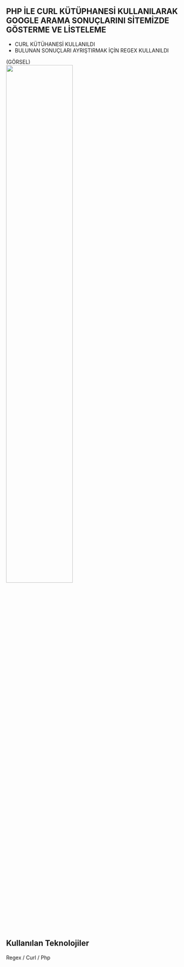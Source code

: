 ## PHP İLE CURL KÜTÜPHANESİ KULLANILARAK GOOGLE ARAMA SONUÇLARINI SİTEMİZDE GÖSTERME VE LİSTELEME

- CURL KÜTÜHANESİ KULLANILDI
- BULUNAN SONUÇLARI AYRIŞTIRMAK İÇİN REGEX KULLANILDI

(GÖRSEL)<br>
<img src="https://i.hizliresim.com/b0nvmki.png" width="60%"><br>

## Kullanılan Teknolojiler
Regex / Curl / Php
